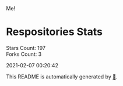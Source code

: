 Me!

# Respositories Stats
Stars Count: 197  
Forks Count: 3

2021-02-07 00:20:42  

This README is automatically generated by [🐰](https://github.com/rnitta/rnitta).
